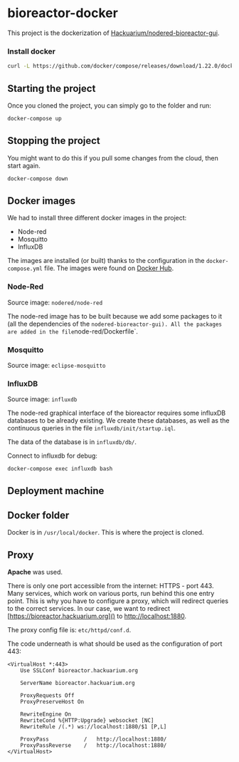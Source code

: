 # bioreactor-docker

This project is the dockerization of [Hackuarium/nodered-bioreactor-gui](https://github.com/Hackuarium/nodered-bioreactor-gui).

### Install docker

```bash
curl -L https://github.com/docker/compose/releases/download/1.22.0/docker-compose-$(uname -s)-\$(uname -m) -o /usr/local/bin/docker-compose
```

## Starting the project

Once you cloned the project, you can simply go to the folder and run:

```bash
docker-compose up
```

## Stopping the project

You might want to do this if you pull some changes from the cloud, then start again.

```bash
docker-compose down
```

## Docker images

We had to install three different docker images in the project:

- Node-red
- Mosquitto
- InfluxDB

The images are installed (or built) thanks to the configuration in the `docker-compose.yml` file. The images were found on [Docker Hub](https://hub.docker.com/).

### Node-Red

Source image: `nodered/node-red`

The node-red image has to be built because we add some packages to it (all the dependencies of the `nodered-bioreactor-gui). All the packages are added in the file`node-red/Dockerfile`.

### Mosquitto

Source image: `eclipse-mosquitto`

### InfluxDB

Source image: `influxdb`

The node-red graphical interface of the bioreactor requires some influxDB databases to be already existing. We create these databases, as well as the continuous queries in the file `influxdb/init/startup.iql`.

The data of the database is in `influxdb/db/`.

Connect to influxdb for debug:

```bash
docker-compose exec influxdb bash
```

## Deployment machine

## Docker folder

Docker is in `/usr/local/docker`. This is where the project is cloned.

## Proxy

**Apache** was used.

There is only one port accessible from the internet: HTTPS - port 443. Many services, which work on various ports, run behind this one entry point. This is why you have to configure a proxy, which will redirect queries to the correct services. In our case, we want to redirect [https://bioreactor.hackuarium.org]() to [http://localhost:1880]().

The proxy config file is: `etc/httpd/conf.d`.

The code underneath is what should be used as the configuration of port 443:

```
<VirtualHost *:443>
	Use SSLConf bioreactor.hackuarium.org

    ServerName bioreactor.hackuarium.org

	ProxyRequests Off
    ProxyPreserveHost On

	RewriteEngine On
	RewriteCond %{HTTP:Upgrade} websocket [NC]
	RewriteRule /(.*) ws://localhost:1880/$1 [P,L]

    ProxyPass       	/	http://localhost:1880/
    ProxyPassReverse 	/ 	http://localhost:1880/
</VirtualHost>
```
